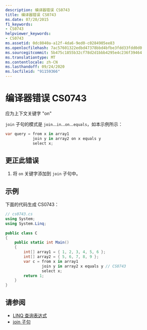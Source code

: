 ```yaml
---
description: 编译器错误 CS0743
title: 编译器错误 CS0743
ms.date: 07/20/2015
f1_keywords:
- CS0743
helpviewer_keywords:
- CS0743
ms.assetid: 0dc8040a-a12f-4da6-9ed0-c0284905ee83
ms.openlocfilehash: 7ac57601322edbd47378bbd4bfbe3fdd33fdd0d0
ms.sourcegitcommit: 5b475c1855b32cf78d2d1bbb4295e4c236f39464
ms.translationtype: MT
ms.contentlocale: zh-CN
ms.lasthandoff: 09/24/2020
ms.locfileid: "91159366"
---
```

# <a name="compiler-error-cs0743"></a>编译器错误 CS0743

应为上下文关键字 "on"  
  
 `join` 子句的模式是 `join`...`in`...`on`...`equals`，如本示例所示：  
  
```csharp  
var query = from x in array1  
            join y in array2 on x equals y  
            select x;  
```  
  
## <a name="to-correct-this-error"></a>更正此错误  
  
1. 将 `on` 关键字添加到 `join` 子句中。  
  
## <a name="example"></a>示例  

 下面的代码生成 CS0743：  
  
```csharp  
// cs0743.cs  
using System;  
using System.Linq;  
  
public class C  
{  
    public static int Main()  
    {  
        int[] array1 = { 1, 2, 3, 4, 5, 6 };  
        int[] array2 = { 5, 6, 7, 8, 9 };  
        var c = from x in array1  
                join y in array2 x equals y // CS0743  
                select x;  
        return 1;  
    }  
}  
```  
  
## <a name="see-also"></a>请参阅

- [LINQ 查询表达式](../linq/index.md)
- [join 子句](../language-reference/keywords/join-clause.md)
